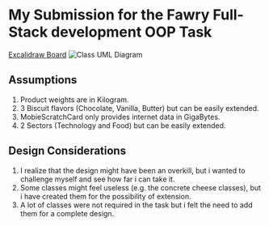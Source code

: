 # My Submission for the Fawry Full-Stack development OOP Task
[Excalidraw Board](https://excalidraw.com/#json=Uz0wRatIUUAsdUkX0CVf7,djw0fC1h5mUmQ7oJDIr_DA)
![Class UML Diagram](https://github.com/user-attachments/assets/6d9f8f46-7875-49de-b9d2-a7e08eaebfab)

## Assumptions 
1. Product weights are in Kilogram.
2. 3 Biscuit flavors (Chocolate, Vanilla, Butter) but can be easily extended.
3. MobieScratchCard only provides internet data in GigaBytes.
4. 2 Sectors (Technology and Food) but can be easily extended.

## Design Considerations 
1. I realize that the design might have been an overkill, but i wanted to challenge myself and see how far i can take it.
2. Some classes might feel useless (e.g. the concrete cheese classes), but i have created them for the possibility of extension.
3. A lot of classes were not required in the task but i felt the need to add them for a complete design.
